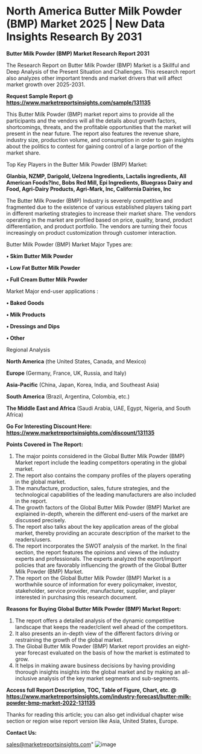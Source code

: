 # North America Butter Milk Powder (BMP) Market 2025 | New Data Insights Research By 2031

<strong>Butter Milk Powder (BMP) Market Research Report 2031</strong>

The Research Report on Butter Milk Powder (BMP) Market is a Skillful and Deep Analysis of the Present Situation and Challenges. This research report also analyzes other important trends and market drivers that will affect market growth over 2025-2031.

<strong>Request Sample Report @ <a href=https://www.marketreportsinsights.com/sample/131135>https://www.marketreportsinsights.com/sample/131135</a></strong>

This Butter Milk Powder (BMP) market report aims to provide all the participants and the vendors will all the details about growth factors, shortcomings, threats, and the profitable opportunities that the market will present in the near future. The report also features the revenue share, industry size, production volume, and consumption in order to gain insights about the politics to contest for gaining control of a large portion of the market share.

Top Key Players in the Butter Milk Powder (BMP) Market:

<strong>Glanbia, NZMP, Darigold, Uelzena Ingredients, Lactalis ingredients, All American Foods?Inc, Bobs Red Mill, Epi Ingredients, Bluegrass Dairy and Food, Agri-Dairy Products, Agri-Mark, Inc, California Dairies, Inc</strong>

The Butter Milk Powder (BMP) Industry is severely competitive and fragmented due to the existence of various established players taking part in different marketing strategies to increase their market share. The vendors operating in the market are profiled based on price, quality, brand, product differentiation, and product portfolio. The vendors are turning their focus increasingly on product customization through customer interaction.

Butter Milk Powder (BMP) Market Major Types are:

<strong>• Skim Butter Milk Powder

• Low Fat Butter Milk Powder

• Full Cream Butter Milk Powder</strong>

Market Major end-user applications :

<strong>• Baked Goods

• Milk Products

• Dressings and Dips

• Other</strong>

Regional Analysis

</u><strong><b>North America</b></strong> (the United States, Canada, and Mexico)

<strong><b>Europe </b></strong>(Germany, France, UK, Russia, and Italy)

<strong><b>Asia-Pacific</b></strong> (China, Japan, Korea, India, and Southeast Asia)

<strong><b>South America</b></strong> (Brazil, Argentina, Colombia, etc.)

<strong><b>The Middle East and Africa</b></strong> (Saudi Arabia, UAE, Egypt, Nigeria, and South Africa)

<strong>Go For Interesting Discount Here: <a href=https://www.marketreportsinsights.com/discount/131135>https://www.marketreportsinsights.com/discount/131135</a></strong>

<strong>Points Covered in The Report:</strong>
<ol>
  <li>The major points considered in the Global Butter Milk Powder (BMP) Market report include the leading competitors operating in the global market.</li>
  <li>The report also contains the company profiles of the players operating in the global market.</li>
  <li>The manufacture, production, sales, future strategies, and the technological capabilities of the leading manufacturers are also included in the report.</li>
  <li>The growth factors of the Global Butter Milk Powder (BMP) Market are explained in-depth, wherein the different end-users of the market are discussed precisely.</li>
  <li>The report also talks about the key application areas of the global market, thereby providing an accurate description of the market to the readers/users.</li>
  <li>The report incorporates the SWOT analysis of the market. In the final section, the report features the opinions and views of the industry experts and professionals. The experts analyzed the export/import policies that are favorably influencing the growth of the Global Butter Milk Powder (BMP) Market.</li>
  <li>The report on the Global Butter Milk Powder (BMP) Market is a worthwhile source of information for every policymaker, investor, stakeholder, service provider, manufacturer, supplier, and player interested in purchasing this research document.</li>
</ol>
<strong>Reasons for Buying Global Butter Milk Powder (BMP) Market Report:</strong>

<ol>
  <li>The report offers a detailed analysis of the dynamic competitive landscape that keeps the reader/client well ahead of the competitors.</li>
  <li>It also presents an in-depth view of the different factors driving or restraining the growth of the global market.</li>
  <li>The Global Butter Milk Powder (BMP) Market report provides an eight-year forecast evaluated on the basis of how the market is estimated to grow.</li>
  <li>It helps in making aware business decisions by having providing thorough insights insights into the global market and by making an all-inclusive analysis of the key market segments and sub-segments.</li>
</ol>
<strong>Access full Report Description, TOC, Table of Figure, Chart, etc. @ <a href=https://www.marketreportsinsights.com/industry-forecast/butter-milk-powder-bmp-market-2022-131135>https://www.marketreportsinsights.com/industry-forecast/butter-milk-powder-bmp-market-2022-131135</a></strong>


Thanks for reading this article; you can also get individual chapter wise section or region wise report version like Asia, United States, Europe.

<strong>Contact Us:</strong>

sales@marketreportsinsights.com"
![image](https://github.com/user-attachments/assets/652153ad-ffe0-4def-9b55-b4255ca9ecc9)
